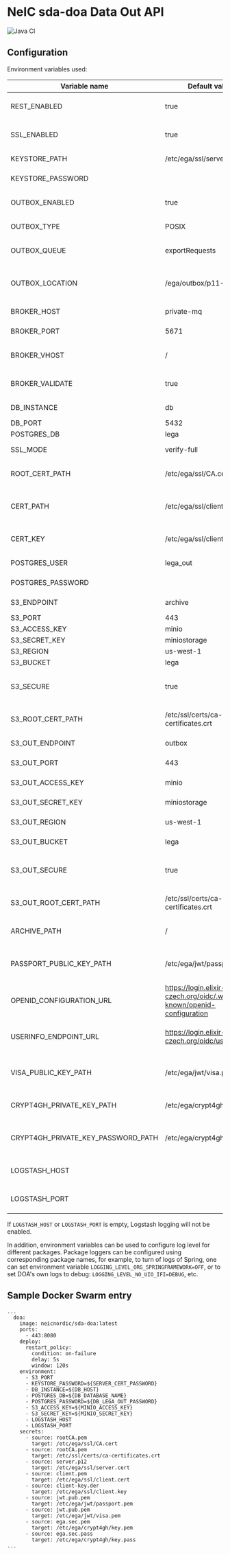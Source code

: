 # NeIC sda-doa Data Out API
![Java CI](https://github.com/neicnordic/sda-doa/workflows/Java%20CI/badge.svg)




## Configuration

Environment variables used:


| Variable name                          | Default value                                                        | Description                                        |
|----------------------------------------|----------------------------------------------------------------------|----------------------------------------------------|
| REST_ENABLED                           | true                                                                 | Enables/disables REST endpoints of DOA             |
| SSL_ENABLED                            | true                                                                 | Enables/disables TLS for DOA REST endpoints        |
| KEYSTORE_PATH                          | /etc/ega/ssl/server.cert                                             | Path to server keystore file                       |
| KEYSTORE_PASSWORD                      |                                                                      | Password for the keystore                          |
| OUTBOX_ENABLED                         | true                                                                 | Enables/disables the outbox functionality          |
| OUTBOX_TYPE                            | POSIX                                                                | Outbox type: `POSIX` or `S3`                       |
| OUTBOX_QUEUE                           | exportRequests                                                       | MQ queue name for files/datasets export requests   |
| OUTBOX_LOCATION                        | /ega/outbox/p11-%s/files/                                            | Outbox location with placeholder for the username  |
| BROKER_HOST                            | private-mq                                                           | Local RabbitMQ broker hostname                     |
| BROKER_PORT                            | 5671                                                                 | Local RabbitMQ broker port                         |
| BROKER_VHOST                           | /                                                                    | Local RabbitMQ broker virtual host                 |
| BROKER_VALIDATE                        | true                                                                 | Validate server MQ certificate or not              |
| DB_INSTANCE                            | db                                                                   | Database hostname                                  |
| DB_PORT                                | 5432                                                                 | Database port                                      |
| POSTGRES_DB                            | lega                                                                 | Database name                                      |
| SSL_MODE                               | verify-full                                                          | SSL mode for DB connectivity                       |
| ROOT_CERT_PATH                         | /etc/ega/ssl/CA.cert                                                 | Path to the CA file for database connectivity      |
| CERT_PATH                              | /etc/ega/ssl/client.cert                                             | Path to the client cert for database connectivity  |
| CERT_KEY                               | /etc/ega/ssl/client.key                                              | Path to the client key for database connectivity   |
| POSTGRES_USER                          | lega_out                                                             | Database username                                  |
| POSTGRES_PASSWORD                      |                                                                      | Database password                                  |
| S3_ENDPOINT                            | archive                                                                | S3 server hostname                                 |
| S3_PORT                                | 443                                                                  | S3 server port                                     |
| S3_ACCESS_KEY                          | minio                                                                | S3 access key                                      |
| S3_SECRET_KEY                          | miniostorage                                                         | S3 secret key                                      |
| S3_REGION                              | us-west-1                                                            | S3 region                                          |
| S3_BUCKET                              | lega                                                                 | S3 bucket to use                                   |
| S3_SECURE                              | true                                                                 | true if S3 backend should be accessed over HTTPS   |
| S3_ROOT_CERT_PATH                      | /etc/ssl/certs/ca-certificates.crt                                   | Path to the CA certs file for S3 connectivity      |
| S3_OUT_ENDPOINT                        | outbox                                                               | S3 outbox server hostname                          |
| S3_OUT_PORT                            | 443                                                                  | S3 outbox server port                              |
| S3_OUT_ACCESS_KEY                      | minio                                                                | S3 outbox access key                               |
| S3_OUT_SECRET_KEY                      | miniostorage                                                         | S3 outbox secret key                               |
| S3_OUT_REGION                          | us-west-1                                                            | S3 outbox region                                   |
| S3_OUT_BUCKET                          | lega                                                                 | S3 outbox bucket to use                            |
| S3_OUT_SECURE                          | true                                                                 | true if S3 backend should be accessed over HTTPS   |
| S3_OUT_ROOT_CERT_PATH                  | /etc/ssl/certs/ca-certificates.crt                                   | Path to the CA certs file for S3 connectivity      |
| ARCHIVE_PATH                           | /                                                                    | Path to the filesystem-archive                     |
| PASSPORT_PUBLIC_KEY_PATH               | /etc/ega/jwt/passport.pem                                            | Path to the public key for passport JWT validation |
| OPENID_CONFIGURATION_URL               | https://login.elixir-czech.org/oidc/.well-known/openid-configuration | URL of the OpenID configuration endpoint           |
| USERINFO_ENDPOINT_URL                  | https://login.elixir-czech.org/oidc/userinfo                         | URL of the `/userinfo` endpoint (for opaque tokens)|
| VISA_PUBLIC_KEY_PATH                   | /etc/ega/jwt/visa.pem                                                | Path to the public key for visas JWT validation    |
| CRYPT4GH_PRIVATE_KEY_PATH              | /etc/ega/crypt4gh/key.pem                                            | Path to the Crypt4GH private key                   |
| CRYPT4GH_PRIVATE_KEY_PASSWORD_PATH     | /etc/ega/crypt4gh/key.pass                                           | Path to the Crypt4GH private key passphrase        |
| LOGSTASH_HOST                          |                                                                      | Hostname of the Logstash instance (if any)         |
| LOGSTASH_PORT                          |                                                                      | Port of the Logstash instance (if any)             |

If `LOGSTASH_HOST` or `LOGSTASH_PORT` is empty, Logstash logging will not be enabled.

In addition, environment variables can be used to configure log level for different packages. Package loggers can be configured using corresponding package names, for example, to turn of logs of Spring, one can set environment variable `LOGGING_LEVEL_ORG_SPRINGFRAMEWORK=OFF`, or to set DOA's own logs to debug: `LOGGING_LEVEL_NO_UIO_IFI=DEBUG`, etc.

## Sample Docker Swarm entry

```
...
  doa:
    image: neicnordic/sda-doa:latest
    ports:
      - 443:8080
    deploy:
      restart_policy:
        condition: on-failure
        delay: 5s
        window: 120s
    environment:
      - S3_PORT
      - KEYSTORE_PASSWORD=${SERVER_CERT_PASSWORD}
      - DB_INSTANCE=${DB_HOST}
      - POSTGRES_DB=${DB_DATABASE_NAME}
      - POSTGRES_PASSWORD=${DB_LEGA_OUT_PASSWORD}
      - S3_ACCESS_KEY=${MINIO_ACCESS_KEY}
      - S3_SECRET_KEY=${MINIO_SECRET_KEY}
      - LOGSTASH_HOST
      - LOGSTASH_PORT
    secrets:
      - source: rootCA.pem
        target: /etc/ega/ssl/CA.cert
      - source: rootCA.pem
        target: /etc/ssl/certs/ca-certificates.crt
      - source: server.p12
        target: /etc/ega/ssl/server.cert
      - source: client.pem
        target: /etc/ega/ssl/client.cert
      - source: client-key.der
        target: /etc/ega/ssl/client.key
      - source: jwt.pub.pem
        target: /etc/ega/jwt/passport.pem
      - source: jwt.pub.pem
        target: /etc/ega/jwt/visa.pem
      - source: ega.sec.pem
        target: /etc/ega/crypt4gh/key.pem
      - source: ega.sec.pass
        target: /etc/ega/crypt4gh/key.pass
...
```

